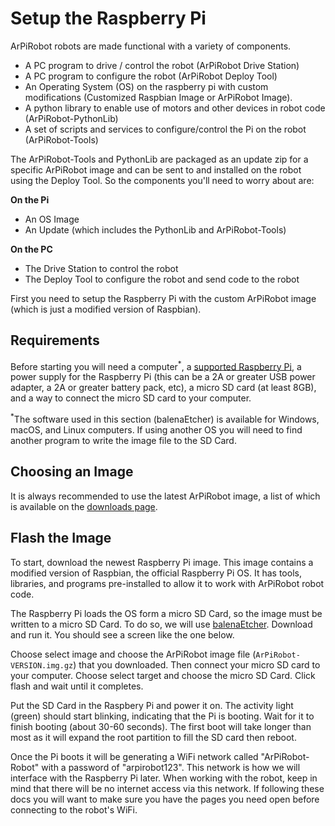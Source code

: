 # Setup the Raspberry Pi
ArPiRobot robots are made functional with a variety of components.

- A PC program to drive / control the robot (ArPiRobot Drive Station)
- A PC program to configure the robot (ArPiRobot Deploy Tool)
- An Operating System (OS) on the raspberry pi with custom modifications (Customized Raspbian Image or ArPiRobot Image).
- A python library to enable use of motors and other devices in robot code (ArPiRobot-PythonLib)
- A set of scripts and services to configure/control the Pi on the robot (ArPiRobot-Tools)

The ArPiRobot-Tools and PythonLib are packaged as an update zip for a specific ArPiRobot image and can be sent to and installed on the robot using the Deploy Tool. So the components you'll need to worry about are:

**On the Pi**

- An OS Image
- An Update (which includes the PythonLib and ArPiRobot-Tools)

**On the PC**

- The Drive Station to control the robot
- The Deploy Tool to configure the robot and send code to the robot

First you need to setup the Raspberry Pi with the custom ArPiRobot image (which is just a modified version of Raspbian).

## Requirements
Before starting you will need a computer<sup>&ast;</sup>, a [supported Raspberry Pi](../starting/supportedhardware.md), a power supply for the Raspberry Pi (this can be a 2A or greater USB power adapter, a 2A or greater battery pack, etc), a micro SD card (at least 8GB), and a way to connect the micro SD card to your computer.

<sup>&ast;</sup>The software used in this section (balenaEtcher) is available for Windows, macOS, and Linux computers. If using another OS you will need to find another program to write the image file to the SD Card.

## Choosing an Image
It is always recommended to use the latest ArPiRobot image, a list of which is available on the [downloads page](../downloads/latest.md).


## Flash the Image
To start, download the newest Raspberry Pi image. This image contains a modified version of Raspbian, the official Raspberry Pi OS. It has tools, libraries, and programs pre-installed to allow it to work with ArPiRobot robot code. 

The Raspberry Pi loads the OS form a micro SD Card, so the image must be written to a micro SD Card. To do so, we will use [balenaEtcher](https://www.balena.io/etcher/). Download and run it. You should see a screen like the one below.

Choose select image and choose the ArPiRobot image file (`ArPiRobot-VERSION.img.gz`) that you downloaded. Then connect your micro SD card to your computer. Choose select target and choose the micro SD Card. Click flash and wait until it completes.

Put the SD Card in the Raspbery Pi and power it on. The activity light (green) should start blinking, indicating that the Pi is booting. Wait for it to finish booting (about 30-60 seconds). The first boot will take longer than most as it will expand the root partition to fill the SD card then reboot.

Once the Pi boots it will be generating a WiFi network called "ArPiRobot-Robot" with a password of "arpirobot123". This network is how we will interface with the Raspberry Pi later. When working with the robot, keep in mind that there will be no internet access via this network. If following these docs you will want to make sure you have the pages you need open before connecting to the robot's WiFi.
